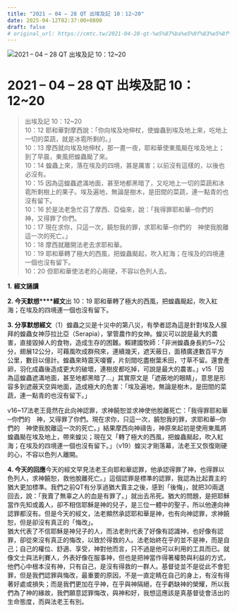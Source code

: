 ```yaml
---
title: "2021 – 04 – 28 QT 出埃及記 10：12~20"
date: 2025-04-12T02:37:00+0800
draft: false
# original_url: https://cmtc.tw/2021-04-28-qt-%e5%87%ba%e5%9f%83%e5%8f%8a%e8%a8%98-10%ef%bc%9a1220
---
```


![2021 – 04 – 28 QT 出埃及記 10：12\~20](/images/qt.jpg   "2021 – 04 – 28 QT 出埃及記 10：12\~20")

# 2021 – 04 – 28 QT 出埃及記 10：12\~20

> 出埃及記 10：12\~20  
> 10：12 耶和華對摩西說：「你向埃及地伸杖，使蝗蟲到埃及地上來，吃地上一切的菜蔬，就是冰雹所剩的。」  
> 10：13 摩西就向埃及地伸杖，那一晝一夜，耶和華使東風颳在埃及地上；到了早晨，東風把蝗蟲颳了來。  
> 10：14 蝗蟲上來，落在埃及的四境，甚是厲害；以前沒有這樣的，以後也必沒有。  
> 10：15 因為這蝗蟲遮滿地面，甚至地都黑暗了，又吃地上一切的菜蔬和冰雹所剩樹上的果子。埃及遍地，無論是樹木，是田間的菜蔬，連一點青的也沒有留下。  
> 10：16 於是法老急忙召了摩西、亞倫來，說：「我得罪耶和華─你們的　神，又得罪了你們。  
> 10：17 現在求你，只這一次，饒恕我的罪，求耶和華─你們的　神使我脫離這一次的死亡。」  
> 10：18 摩西就離開法老去求耶和華。  
> 10：19 耶和華轉了極大的西風，把蝗蟲颳起，吹入紅海；在埃及的四境連一個也沒有留下。  
> 10：20 但耶和華使法老的心剛硬，不容以色列人去。

**1.** **經文誦讀**

**2. 今天默想****經文**出 10：19 耶和華轉了極大的西風，把蝗蟲颳起，吹入紅海；在埃及的四境連一個也沒有留下。

**3. 分享默想經文**（1）蝗蟲之災是十災中的第八災，有學者認為這是針對埃及人膜拜的蝗蟲女神莎拉比亞（Serapia），掌管農作的女神。蝗災可以說是最大的農害，直接毀掉人的食物，造成生存的困難。賴建國牧師：「非洲蝗蟲身長約5\~7公分，翅展12公分，可藉風吹成群飛來，連續幾天，遮天蔽日，面積廣達數百平方公里，數目以億計。蝗蟲來時震天嗄響，片刻間吃盡樹葉禾田，寸草不留。還會產卵，羽化成蟲後造成更大的破壞，連樹皮都吃掉，可說是最大的農害。」v15「因為這蝗蟲遮滿地面，甚至地都黑暗了…」其實原文是「遮蔽地的眼睛」，意思是形容多到遮蔽天空與地面，造成極大的危害：「埃及遍地，無論是樹木，是田間的菜蔬，連一點青的也沒有留下。」

v16\~17法老王竟然在此向神認罪，求神饒恕並求神使他脫離死亡：「我得罪耶和華─你們的　神，又得罪了你們。現在求你，只這一次，饒恕我的罪，求耶和華─你們的　神使我脫離這一次的死亡。」結果摩西向神禱告，神原來起初是使用東風將蝗蟲颳在埃及地上，帶來蝗災；現在又「轉了極大的西風，把蝗蟲颳起，吹入紅海；在埃及的四境連一個也沒有留下。」（v19）蝗災才剛落幕，法老王又恢復剛硬的心，不容以色列人離開。

**4. 今天的回應**今天的經文罕見法老王向耶和華認罪，他承認得罪了神，也得罪以色列人，求神饒恕，救他脫離死亡。」這個認罪是標準的認罪，我認為比起賣主的猶大更加標準。我們之前QT有分享過猶大賣主之後，感到「後悔」，就把30兩退回去，說：「我賣了無辜之人的血是有罪了。」就出去吊死。猶大的問題，是把耶穌當作先知或義人，卻不相信耶穌是神的兒子，是三位一體中的聖子，所以他連向神認罪都沒有。但是今天的經文，法老顯然承認耶和華是神，也有向神認罪，求神饒恕，但是卻沒有真正的「悔改」。  
猶大代表了不信耶穌是神兒子的人，而法老則代表了好像有認識神，也好像有認罪，卻從來沒有真正的悔改，以致於得救的人。法老始終在乎的並不是神，而是自己；自己的權位、舒適、享受，神對他而言，只不過是他可以利用的工具而已。就像文士與法利賽人，外表好像在服事神，但也是把神當作得著權勢與利益的方式，他們心中根本沒有神，只有自己，是沒有得救的一群人。基督徒並不是從此不會犯罪，但是我們認罪與悔改，最重要的原因，不是一直定睛在自己的身上，有沒有得著好處或損失；而是我們更加在乎神，在乎與神隔絕，在乎虧缺神的榮耀，所以我們為了神的緣故，我們願意認罪悔改，與神和好，我想這應該是真基督徒會活出的生命態度，而與法老王有別。